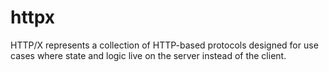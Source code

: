 # httpx
HTTP/X represents a collection of HTTP-based protocols designed for use cases where state and logic live on the server instead of the client.
